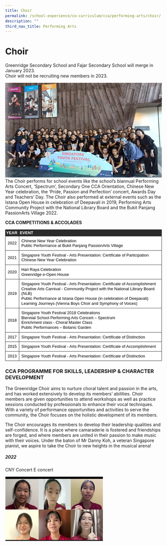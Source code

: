 ```yaml
---
title: Choir
permalink: /school-experience/co-curriculum/cca/performing-arts/choir/
description: ""
third_nav_title: Performing Arts
---
```

# **Choir**

Greenridge Secondary School and Fajar Secondary School will merge in January 2023.  
Choir will not be recruiting new members in 2023.

![](/images/Choir1.png)
The Choir performs for school events like the school’s biannual Performing Arts Concert, ‘Spectrum’, Secondary One CCA Orientation, Chinese New Year celebration, the ‘Pride, Passion and Perfection’ concert, Awards Day and Teachers’ Day. The Choir also performed at external events such as the Istana Open House in celebration of Deepavali in 2019, Performing Arts Community Project with the National Library Board and the Bukit Panjang PassionArts Village 2022.

**CCA COMPETITIONS & ACCOLADES**


<table style="margin: 0px; outline: 0px; padding: 0px; color: rgb(69, 69, 69); font-family: arial, sans-serif; font-size: small; font-style: normal; font-variant-ligatures: normal; font-variant-caps: normal; font-weight: 400; letter-spacing: normal; orphans: 2; text-transform: none; white-space: normal; widows: 2; word-spacing: 0px; -webkit-text-stroke-width: 0px; background-color: rgb(255, 255, 255); text-decoration-thickness: initial; text-decoration-style: initial; text-decoration-color: initial; border: none; border-collapse: collapse;"><tbody style="margin: 0px; outline: 0px; padding: 0px;"><tr style="margin: 0px; outline: 0px; padding: 0px; height: 0pt;"><td style="margin: 0px; outline: 0px; padding: 1.5pt; border-width: 0.75pt; border-style: solid; border-color: rgb(42, 42, 42); vertical-align: middle; background-color: rgb(42, 42, 42); overflow: hidden; overflow-wrap: break-word;"><p dir="ltr" style="margin: 0pt 0px; outline: 0px; padding: 0px; line-height: 1.2; text-align: justify;"><span style="margin: 0px; outline: 0px; padding: 0px; background-color: transparent; font-weight: 700; font-variant-numeric: normal; font-variant-east-asian: normal; vertical-align: baseline; white-space: pre-wrap;"><font color="#ffffff" style="margin: 0px; outline: 0px; padding: 0px;">YEAR</font></span></p></td><td style="margin: 0px; outline: 0px; padding: 1.5pt; border-width: 0.75pt; border-style: solid; border-color: rgb(42, 42, 42); vertical-align: middle; background-color: rgb(42, 42, 42); overflow: hidden; overflow-wrap: break-word;"><p dir="ltr" style="margin: 0pt 0px; outline: 0px; padding: 0px; line-height: 1.2;"><span style="margin: 0px; outline: 0px; padding: 0px; background-color: transparent; font-weight: 700; font-variant-numeric: normal; font-variant-east-asian: normal; vertical-align: baseline; white-space: pre-wrap;"><font color="#ffffff" style="margin: 0px; outline: 0px; padding: 0px;">EVENT</font></span></p></td></tr><tr style="margin: 0px; outline: 0px; padding: 0px; height: 0pt;"><td style="margin: 0px; outline: 0px; padding: 5.25pt; border-width: 0.75pt; border-style: solid; border-color: rgb(42, 42, 42); vertical-align: middle; overflow: hidden; overflow-wrap: break-word;"><p dir="ltr" style="margin: 0pt 0px; outline: 0px; padding: 0px; line-height: 1.2; text-align: justify;"><span style="margin: 0px; outline: 0px; padding: 0px; color: rgb(0, 0, 0); background-color: transparent; font-variant-numeric: normal; font-variant-east-asian: normal; vertical-align: baseline; white-space: pre-wrap;">2022</span></p></td><td style="margin: 0px; outline: 0px; padding: 5.25pt; border-width: 0.75pt; border-style: solid; border-color: rgb(42, 42, 42); vertical-align: middle; overflow: hidden; overflow-wrap: break-word;"><p dir="ltr" style="margin: 0pt 0px; outline: 0px; padding: 0px; line-height: 1.2;"><span style="margin: 0px; outline: 0px; padding: 0px; color: rgb(0, 0, 0); background-color: transparent; font-variant-numeric: normal; font-variant-east-asian: normal; vertical-align: baseline; white-space: pre-wrap;">Chinese New Year Celebration</span></p><p dir="ltr" style="margin: 0pt 0px; outline: 0px; padding: 0px; line-height: 1.2;"><span style="margin: 0px; outline: 0px; padding: 0px; color: rgb(0, 0, 0); background-color: transparent; font-variant-numeric: normal; font-variant-east-asian: normal; vertical-align: baseline; white-space: pre-wrap;">Public Performance at Bukit Panjang PassionArts Village</span></p></td></tr><tr style="margin: 0px; outline: 0px; padding: 0px; height: 0pt;"><td style="margin: 0px; outline: 0px; padding: 5.25pt; border-width: 0.75pt; border-style: solid; border-color: rgb(42, 42, 42); vertical-align: middle; overflow: hidden; overflow-wrap: break-word;"><p dir="ltr" style="margin: 0pt 0px; outline: 0px; padding: 0px; line-height: 1.2; text-align: justify;"><span style="margin: 0px; outline: 0px; padding: 0px; color: rgb(0, 0, 0); background-color: transparent; font-variant-numeric: normal; font-variant-east-asian: normal; vertical-align: baseline; white-space: pre-wrap;">2021</span></p></td><td style="margin: 0px; outline: 0px; padding: 5.25pt; border-width: 0.75pt; border-style: solid; border-color: rgb(42, 42, 42); vertical-align: middle; overflow: hidden; overflow-wrap: break-word;"><p dir="ltr" style="margin: 0pt 0px; outline: 0px; padding: 0px; line-height: 1.2;"><span style="margin: 0px; outline: 0px; padding: 0px; color: rgb(0, 0, 0); background-color: transparent; font-variant-numeric: normal; font-variant-east-asian: normal; vertical-align: baseline; white-space: pre-wrap;">Singapore Youth Festival - Arts Presentation:&nbsp;Certificate of Participation</span></p><p dir="ltr" style="margin: 0pt 0px; outline: 0px; padding: 0px; line-height: 1.2;"><span style="margin: 0px; outline: 0px; padding: 0px; color: rgb(0, 0, 0); background-color: transparent; font-variant-numeric: normal; font-variant-east-asian: normal; vertical-align: baseline; white-space: pre-wrap;">Chinese New Year Celebration</span></p></td></tr><tr style="margin: 0px; outline: 0px; padding: 0px; height: 0pt;"><td style="margin: 0px; outline: 0px; padding: 5.25pt; border-width: 0.75pt; border-style: solid; border-color: rgb(42, 42, 42); vertical-align: middle; overflow: hidden; overflow-wrap: break-word;"><p dir="ltr" style="margin: 0pt 0px; outline: 0px; padding: 0px; line-height: 1.2; text-align: justify;"><span style="margin: 0px; outline: 0px; padding: 0px; color: rgb(0, 0, 0); background-color: transparent; font-variant-numeric: normal; font-variant-east-asian: normal; vertical-align: baseline; white-space: pre-wrap;">2020</span></p></td><td style="margin: 0px; outline: 0px; padding: 5.25pt; border-width: 0.75pt; border-style: solid; border-color: rgb(42, 42, 42); vertical-align: middle; overflow: hidden; overflow-wrap: break-word;"><p dir="ltr" style="margin: 0pt 0px; outline: 0px; padding: 0px; line-height: 1.2;"><span style="margin: 0px; outline: 0px; padding: 0px; color: rgb(0, 0, 0); background-color: transparent; font-variant-numeric: normal; font-variant-east-asian: normal; vertical-align: baseline; white-space: pre-wrap;">Hari Raya Celebration</span></p><p dir="ltr" style="margin: 0pt 0px; outline: 0px; padding: 0px; line-height: 1.2;"><span style="margin: 0px; outline: 0px; padding: 0px; color: rgb(0, 0, 0); background-color: transparent; font-variant-numeric: normal; font-variant-east-asian: normal; vertical-align: baseline; white-space: pre-wrap;">Greenridge e-Open House</span></p></td></tr><tr style="margin: 0px; outline: 0px; padding: 0px; height: 0pt;"><td style="margin: 0px; outline: 0px; padding: 5.25pt; border-width: 0.75pt; border-style: solid; border-color: rgb(42, 42, 42); vertical-align: middle; overflow: hidden; overflow-wrap: break-word;"><p dir="ltr" style="margin: 0pt 0px; outline: 0px; padding: 0px; line-height: 1.2; text-align: justify;"><span style="margin: 0px; outline: 0px; padding: 0px; color: rgb(0, 0, 0); background-color: transparent; font-variant-numeric: normal; font-variant-east-asian: normal; vertical-align: baseline; white-space: pre-wrap;">2019</span></p></td><td style="margin: 0px; outline: 0px; padding: 5.25pt; border-width: 0.75pt; border-style: solid; border-color: rgb(42, 42, 42); vertical-align: middle; overflow: hidden; overflow-wrap: break-word;"><p dir="ltr" style="margin: 0pt 0px; outline: 0px; padding: 0px; line-height: 1.2;"><span style="margin: 0px; outline: 0px; padding: 0px; color: rgb(0, 0, 0); background-color: transparent; font-variant-numeric: normal; font-variant-east-asian: normal; vertical-align: baseline; white-space: pre-wrap;">Singapore Youth Festival - Arts Presentation:&nbsp;Certificate of Accomplishment</span></p><p dir="ltr" style="margin: 0pt 0px; outline: 0px; padding: 0px; line-height: 1.2;"><span style="margin: 0px; outline: 0px; padding: 0px; color: rgb(0, 0, 0); background-color: transparent; font-variant-numeric: normal; font-variant-east-asian: normal; vertical-align: baseline; white-space: pre-wrap;">Creative Arts Carnival - Community Project with the National Library Board (NLB)</span></p><p dir="ltr" style="margin: 0pt 0px; outline: 0px; padding: 0px; line-height: 1.2;"><span style="margin: 0px; outline: 0px; padding: 0px; color: rgb(0, 0, 0); background-color: transparent; font-variant-numeric: normal; font-variant-east-asian: normal; vertical-align: baseline; white-space: pre-wrap;">Public Performance at Istana Open House (in celebration of Deepavali)</span></p><p dir="ltr" style="margin: 0pt 0px; outline: 0px; padding: 0px; line-height: 1.2;"><span style="margin: 0px; outline: 0px; padding: 0px; color: rgb(0, 0, 0); background-color: transparent; font-variant-numeric: normal; font-variant-east-asian: normal; vertical-align: baseline; white-space: pre-wrap;">Learning Journeys (Vienna Boys Choir and Symphony of Voices)</span></p></td></tr><tr style="margin: 0px; outline: 0px; padding: 0px; height: 0pt;"><td style="margin: 0px; outline: 0px; padding: 5.25pt; border-width: 0.75pt; border-style: solid; border-color: rgb(42, 42, 42); vertical-align: middle; overflow: hidden; overflow-wrap: break-word;"><p dir="ltr" style="margin: 0pt 0px; outline: 0px; padding: 0px; line-height: 1.2; text-align: justify;"><span style="margin: 0px; outline: 0px; padding: 0px; color: rgb(0, 0, 0); background-color: transparent; font-variant-numeric: normal; font-variant-east-asian: normal; vertical-align: baseline; white-space: pre-wrap;">2018</span></p></td><td style="margin: 0px; outline: 0px; padding: 5.25pt; border-width: 0.75pt; border-style: solid; border-color: rgb(42, 42, 42); vertical-align: middle; overflow: hidden; overflow-wrap: break-word;"><p dir="ltr" style="margin: 0pt 0px; outline: 0px; padding: 0px; line-height: 1.2;"><span style="margin: 0px; outline: 0px; padding: 0px; color: rgb(0, 0, 0); background-color: transparent; font-variant-numeric: normal; font-variant-east-asian: normal; vertical-align: baseline; white-space: pre-wrap;">Singapore Youth Festival 2018 Celebrations</span></p><p dir="ltr" style="margin: 0pt 0px; outline: 0px; padding: 0px; line-height: 1.2;"><span style="margin: 0px; outline: 0px; padding: 0px; color: rgb(0, 0, 0); background-color: transparent; font-variant-numeric: normal; font-variant-east-asian: normal; vertical-align: baseline; white-space: pre-wrap;">Biennial School Performing Arts Concert – Spectrum</span></p><p dir="ltr" style="margin: 0pt 0px; outline: 0px; padding: 0px; line-height: 1.2;"><span style="margin: 0px; outline: 0px; padding: 0px; color: rgb(0, 0, 0); background-color: transparent; font-variant-numeric: normal; font-variant-east-asian: normal; vertical-align: baseline; white-space: pre-wrap;">Enrichment class - Choral Master Class</span></p><p dir="ltr" style="margin: 0pt 0px; outline: 0px; padding: 0px; line-height: 1.2;"><span style="margin: 0px; outline: 0px; padding: 0px; color: rgb(0, 0, 0); background-color: transparent; font-variant-numeric: normal; font-variant-east-asian: normal; vertical-align: baseline; white-space: pre-wrap;">Public Performances – Botanic Garden&nbsp;</span></p></td></tr><tr style="margin: 0px; outline: 0px; padding: 0px; height: 0pt;"><td style="margin: 0px; outline: 0px; padding: 5.25pt; border-width: 0.75pt; border-style: solid; border-color: rgb(42, 42, 42); vertical-align: middle; overflow: hidden; overflow-wrap: break-word;"><p dir="ltr" style="margin: 0pt 0px; outline: 0px; padding: 0px; line-height: 1.2; text-align: justify;"><span style="margin: 0px; outline: 0px; padding: 0px; color: rgb(0, 0, 0); background-color: transparent; font-variant-numeric: normal; font-variant-east-asian: normal; vertical-align: baseline; white-space: pre-wrap;">2017</span></p></td><td style="margin: 0px; outline: 0px; padding: 5.25pt; border-width: 0.75pt; border-style: solid; border-color: rgb(42, 42, 42); vertical-align: middle; overflow: hidden; overflow-wrap: break-word;"><p dir="ltr" style="margin: 0pt 0px; outline: 0px; padding: 0px; line-height: 1.2;"><span style="margin: 0px; outline: 0px; padding: 0px; color: rgb(0, 0, 0); background-color: transparent; font-variant-numeric: normal; font-variant-east-asian: normal; vertical-align: baseline; white-space: pre-wrap;">Singapore Youth Festival - Arts Presentation:&nbsp;Certificate of Distinction</span></p></td></tr><tr style="margin: 0px; outline: 0px; padding: 0px; height: 0pt;"><td style="margin: 0px; outline: 0px; padding: 5.25pt; border-width: 0.75pt; border-style: solid; border-color: rgb(42, 42, 42); vertical-align: middle; overflow: hidden; overflow-wrap: break-word;"><p dir="ltr" style="margin: 0pt 0px; outline: 0px; padding: 0px; line-height: 1.2; text-align: justify;"><span style="margin: 0px; outline: 0px; padding: 0px; color: rgb(0, 0, 0); background-color: transparent; font-variant-numeric: normal; font-variant-east-asian: normal; vertical-align: baseline; white-space: pre-wrap;">2015</span></p></td><td style="margin: 0px; outline: 0px; padding: 5.25pt; border-width: 0.75pt; border-style: solid; border-color: rgb(42, 42, 42); vertical-align: middle; overflow: hidden; overflow-wrap: break-word;"><p dir="ltr" style="margin: 0pt 0px; outline: 0px; padding: 0px; line-height: 1.2;"><span style="margin: 0px; outline: 0px; padding: 0px; color: rgb(0, 0, 0); background-color: transparent; font-variant-numeric: normal; font-variant-east-asian: normal; vertical-align: baseline; white-space: pre-wrap;">Singapore Youth Festival - Arts Presentation:&nbsp;Certificate of Accomplishment</span></p></td></tr><tr style="margin: 0px; outline: 0px; padding: 0px; height: 0pt;"><td style="margin: 0px; outline: 0px; padding: 5.25pt; border-width: 0.75pt; border-style: solid; border-color: rgb(42, 42, 42); vertical-align: middle; overflow: hidden; overflow-wrap: break-word;"><p dir="ltr" style="margin: 0pt 0px; outline: 0px; padding: 0px; line-height: 1.2; text-align: justify;"><span style="margin: 0px; outline: 0px; padding: 0px; color: rgb(0, 0, 0); background-color: transparent; font-variant-numeric: normal; font-variant-east-asian: normal; vertical-align: baseline; white-space: pre-wrap;">2013</span></p></td><td style="margin: 0px; outline: 0px; padding: 5.25pt; border-width: 0.75pt; border-style: solid; border-color: rgb(42, 42, 42); vertical-align: middle; overflow: hidden; overflow-wrap: break-word;"><p dir="ltr" style="margin: 0pt 0px; outline: 0px; padding: 0px; line-height: 1.2;"><span style="margin: 0px; outline: 0px; padding: 0px; color: rgb(0, 0, 0); background-color: transparent; font-variant-numeric: normal; font-variant-east-asian: normal; vertical-align: baseline; white-space: pre-wrap;">Singapore Youth Festival - Arts Presentation:&nbsp;Certificate of Distinction</span></p></td></tr></tbody></table>


### CCA PROGRAMME FOR SKILLS, LEADERSHIP & CHARACTER DEVELOPMENT

The Greenridge Choir aims to nurture choral talent and passion in the arts, and has worked extensively to develop its members’ abilities. Choir members are given opportunities to attend workshops as well as practice sessions conducted by professionals to enhance their vocal techniques. With a variety of performance opportunities and activities to serve the community, the Choir focuses on the holistic development of its members.


The Choir encourages its members to develop their leadership qualities and self-confidence. It is a place where camaraderie is fostered and friendships are forged, and where members are united in their passion to make music with their voices. Under the baton of Mr Danny Koh, a veteran Singapore pianist, we aspire to take the Choir to new heights in the musical arena!

##### 2022   
CNY Concert E concert

![](/images/Choir2.png)